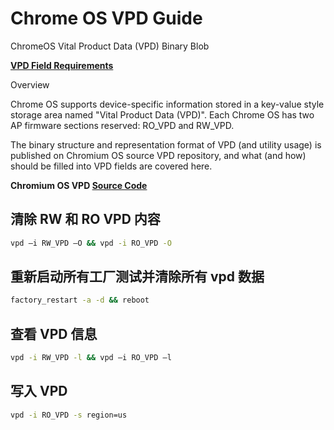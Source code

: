 # Chrome OS VPD Guide

ChromeOS Vital Product Data (VPD) Binary Blob

**[VPD Field Requirements](https://www.google.com/chromeos/partner/fe/docs/factory/vpd.html)**

Overview

Chrome OS supports device-specific information stored in a key-value style
storage area named "Vital Product Data (VPD)". Each Chrome OS has two AP
firmware sections reserved: RO_VPD and RW_VPD.

The binary structure and representation format of VPD (and utility usage) is
published on Chromium OS source VPD repository, and what (and how) should be
filled into VPD fields are covered here.

**Chromium OS VPD
[Source Code](https://chromium.googlesource.com/chromiumos/platform/vpd/)**

## 清除 RW 和 RO VPD 内容

```bash
vpd –i RW_VPD –O && vpd -i RO_VPD -O
```

## 重新启动所有工厂测试并清除所有 vpd 数据

```bash
factory_restart -a -d && reboot
```

## 查看 VPD 信息

```bash
vpd -i RW_VPD -l && vpd –i RO_VPD –l
```

## 写入 VPD

```bash
vpd -i RO_VPD -s region=us
```
